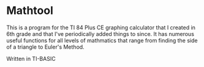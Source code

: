 # Mathtool
This is a program for the TI 84 Plus CE graphing calculator that I created in 6th grade and that I've periodically added things to since. It has numerous useful functions for all levels of mathmatics that range from finding the side of a triangle to Euler's Method. 

Written in TI-BASIC
